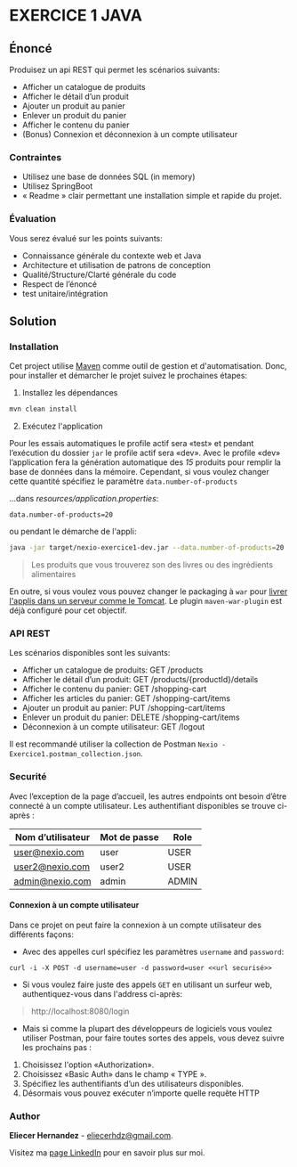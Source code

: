 EXERCICE 1 JAVA
====================

## Énoncé

Produisez un api REST qui permet les scénarios suivants:
* Afficher un catalogue de produits
* Afficher le détail d’un produit
* Ajouter un produit au panier
* Enlever un produit du panier
* Afficher le contenu du panier
* (Bonus) Connexion et déconnexion à un compte utilisateur
 
### Contraintes

* Utilisez une base de données SQL (in memory)
* Utilisez SpringBoot
* « Readme » clair permettant une installation simple et rapide du projet.
 
### Évaluation

Vous serez évalué sur les points suivants:
* Connaissance générale du contexte web et Java
* Architecture et utilisation de patrons de conception
* Qualité/Structure/Clarté générale du code
* Respect de l’énoncé
* test unitaire/intégration
 

## Solution

### Installation

Cet project utilise [Maven][maven-website] comme outil de gestion et 
d'automatisation. Donc, pour installer et démarcher le projet suivez le 
prochaines étapes:

1. Installez les dépendances    

```bash
mvn clean install
```

2. Exécutez l'application

Pour les essais automatiques le profile actif sera «test» et pendant 
l’exécution du dossier `jar` le profile actif sera «dev». Avec le 
profile «dev» l’application fera la génération automatique des _15_ 
produits pour remplir la base de données dans la mémoire. Cependant, si 
vous voulez changer cette quantité spécifiez le paramètre 
`data.number-of-products` 

...dans _resources/application.properties_:
```
data.number-of-products=20
```
ou pendant le démarche de l'appli:

```bash
java -jar target/nexio-exercice1-dev.jar --data.number-of-products=20
```

> Les produits que vous trouverez son des livres ou des ingrédients 
> alimentaires 

En outre, si vous voulez vous pouvez changer le packaging à `war` pour 
[livrer l'applis dans un serveur comme le Tomcat][demarche-tomcat]. Le
plugin `maven-war-plugin` est déjà configuré pour cet objectif.


### API REST
Les scénarios disponibles sont les suivants:

- Afficher un catalogue de produits: GET /products
- Afficher le détail d’un produit: GET /products/{productId}/details
- Afficher le contenu du panier: GET /shopping-cart
- Afficher les articles du panier: GET /shopping-cart/items
- Ajouter un produit au panier: PUT /shopping-cart/items
- Enlever un produit du panier: DELETE /shopping-cart/items
- Déconnexion à un compte utilisateur: GET /logout

Il est recommandé utiliser la collection de Postman
`Nexio - Exercice1.postman_collection.json`.

### Securité
Avec l’exception de la page d’accueil, les autres endpoints ont besoin 
d’être connecté à un compte utilisateur. Les authentifiant disponibles 
se trouve ci-après :
		

|Nom d’utilisateur   |Mot de passe|Role   |
|--------------------|------------|-------|
|user@nexio.com      |user        | USER  |
|user2@nexio.com     |user2       | USER  |
|admin@nexio.com     |admin       | ADMIN |

#### Connexion à un compte utilisateur

Dans ce projet on peut faire la connexion à un compte utilisateur des
différents façons:

- Avec des appelles curl spécifiez les paramètres `username` and 
`password`:

```
curl -i -X POST -d username=user -d password=user <<url securisé>>
```

- Si vous voulez faire juste des appels `GET` en utilisant un surfeur 
web, authentiquez-vous dans l'address ci-après:

> http://localhost:8080/login

- Mais si comme la plupart des développeurs de logiciels vous voulez 
utiliser Postman, pour faire toutes sortes des appels, vous devez suivre 
les prochains pas :

1.	Choisissez l'option «Authorization».
2.	Choisissez «Basic Auth» dans le champ « TYPE ».
3.	Spécifiez les authentifiants d’un des utilisateurs disponibles. 
4.	Désormais vous pouvez exécuter n’importe quelle requête HTTP


### Author
**Eliecer Hernandez** - [eliecerhdz@gmail.com](mailto:eliecerhdz@gmail.com). 

Visitez ma [page LinkedIn][linkedin-page] pour en savoir plus sur moi.

[maven-website]: https://maven.apache.org/
[linkedin-page]: https://www.linkedin.com/in/eliecer-hern%C3%A1ndez-garbey-16172686/
[demarche-tomcat]: https://tomcat.apache.org/tomcat-8.0-doc/deployer-howto.html#Deployment_on_Tomcat_startup